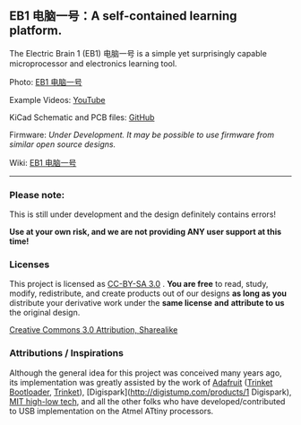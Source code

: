 ## EB1 电脑一号：A self-contained learning platform.

The Electric Brain 1 (EB1) 电脑一号 is a simple yet surprisingly capable microprocessor and electronics learning tool.

Photo: [EB1 电脑一号](http://www.samuraicircuits.com/MediaWiki/images/7/71/EB1_600_179.jpg)

Example Videos: [YouTube](https://www.youtube.com/playlist?list=PLsja6VAzoAFjkEiDmtCvSfQOGpww-VMCa)

KiCad Schematic and PCB files: [GitHub](https://github.com/robojay/EB1/)

Firmware: *Under Development. It may be possible to use firmware from similar open source designs.*

Wiki: [EB1 电脑一号](http://www.samuraicircuits.com/MediaWiki/index.php?title=EB1) 

----

### Please note:

This is still under development and the design definitely contains errors!  

**Use at your own risk, and we are not providing ANY user support at this time!**

### Licenses

This project is licensed as [CC-BY-SA 3.0](http://creativecommons.org/licenses/by-sa/3.0/cn/) . **You are free** to read, study, modify, redistribute, and create products out of our designs **as long as you** distribute your derivative work under the **same license** **and** **attribute to us** the original design.

[Creative Commons 3.0 Attribution, Sharealike](http://creativecommons.org/licenses/by-sa/3.0/cn/)

### Attributions / Inspirations

Although the general idea for this project was conceived many years ago, its implementation was greatly assisted by the work of [Adafruit](http://www.adafruit.com) ([Trinket Bootloader](https://github.com/adafruit/Adafruit-Trinket-Gemma-Bootloader), [Trinket](https://learn.adafruit.com/introducing-trinket/introduction)), [Digispark](http://digistump.com/products/1 Digispark), [MIT high-low tech](http://highlowtech.org), and all the other folks who have developed/contributed to USB implementation on the Atmel ATtiny processors.
